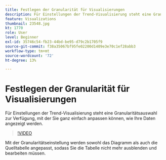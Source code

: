 ```yaml
---
title: Festlegen der Granularität für Visualisierungen
description: Für Einstellungen der Trend-Visualisierung steht eine Granularitätsauswahl zur Verfügung, mit der Sie ganz einfach anpassen können, wie Ihre Daten angezeigt werden.
feature: Visualizations
thumbnail: 23548.jpg
kt: 1770
role: User
level: Beginner
exl-id: 35746c54-fb23-44bd-be95-d79c2b1705f9
source-git-commit: f38a35067bf95fe02200d1409e3e70c1ef28abb3
workflow-type: tm+mt
source-wordcount: '72'
ht-degree: 13%

---
```


# Festlegen der Granularität für Visualisierungen

Für Einstellungen der Trend-Visualisierung steht eine Granularitätsauswahl zur Verfügung, mit der Sie ganz einfach anpassen können, wie Ihre Daten angezeigt werden.

>[!VIDEO](https://video.tv.adobe.com/v/41452/?quality=12&learn=on&captions=ger)

Mit der Granularitätseinstellung werden sowohl das Diagramm als auch die Quelltabelle angepasst, sodass Sie die Tabelle nicht mehr ausblenden und bearbeiten müssen.
